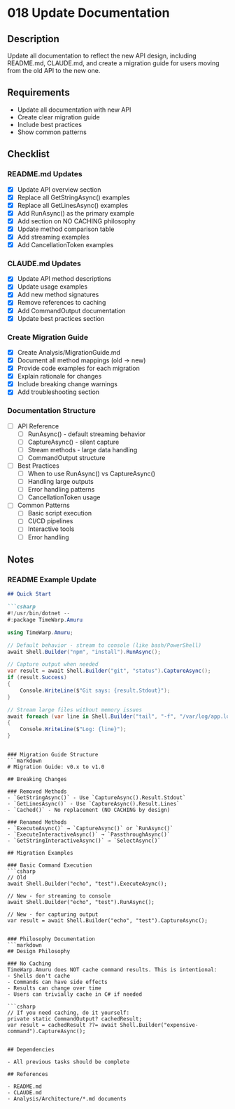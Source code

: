 # 018 Update Documentation

## Description

Update all documentation to reflect the new API design, including README.md, CLAUDE.md, and create a migration guide for users moving from the old API to the new one.

## Requirements

- Update all documentation with new API
- Create clear migration guide
- Include best practices
- Show common patterns

## Checklist

### README.md Updates
- [x] Update API overview section
- [x] Replace all GetStringAsync() examples
- [x] Replace all GetLinesAsync() examples
- [x] Add RunAsync() as the primary example
- [x] Add section on NO CACHING philosophy
- [x] Update method comparison table
- [x] Add streaming examples
- [x] Add CancellationToken examples

### CLAUDE.md Updates
- [x] Update API method descriptions
- [x] Update usage examples
- [x] Add new method signatures
- [x] Remove references to caching
- [x] Add CommandOutput documentation
- [x] Update best practices section

### Create Migration Guide
- [x] Create Analysis/MigrationGuide.md
- [x] Document all method mappings (old → new)
- [x] Provide code examples for each migration
- [x] Explain rationale for changes
- [x] Include breaking change warnings
- [x] Add troubleshooting section

### Documentation Structure
- [ ] API Reference
  - [ ] RunAsync() - default streaming behavior
  - [ ] CaptureAsync() - silent capture
  - [ ] Stream methods - large data handling
  - [ ] CommandOutput structure
  
- [ ] Best Practices
  - [ ] When to use RunAsync() vs CaptureAsync()
  - [ ] Handling large outputs
  - [ ] Error handling patterns
  - [ ] CancellationToken usage
  
- [ ] Common Patterns
  - [ ] Basic script execution
  - [ ] CI/CD pipelines
  - [ ] Interactive tools
  - [ ] Error handling

## Notes

### README Example Update
```markdown
## Quick Start

```csharp
#!/usr/bin/dotnet --
#:package TimeWarp.Amuru

using TimeWarp.Amuru;

// Default behavior - stream to console (like bash/PowerShell)
await Shell.Builder("npm", "install").RunAsync();

// Capture output when needed
var result = await Shell.Builder("git", "status").CaptureAsync();
if (result.Success)
{
    Console.WriteLine($"Git says: {result.Stdout}");
}

// Stream large files without memory issues
await foreach (var line in Shell.Builder("tail", "-f", "/var/log/app.log").StreamStdoutAsync())
{
    Console.WriteLine($"Log: {line}");
}
```
```

### Migration Guide Structure
```markdown
# Migration Guide: v0.x to v1.0

## Breaking Changes

### Removed Methods
- `GetStringAsync()` - Use `CaptureAsync().Result.Stdout`
- `GetLinesAsync()` - Use `CaptureAsync().Result.Lines`
- `Cached()` - No replacement (NO CACHING by design)

### Renamed Methods
- `ExecuteAsync()` → `CaptureAsync()` or `RunAsync()`
- `ExecuteInteractiveAsync()` → `PassthroughAsync()`
- `GetStringInteractiveAsync()` → `SelectAsync()`

## Migration Examples

### Basic Command Execution
```csharp
// Old
await Shell.Builder("echo", "test").ExecuteAsync();

// New - for streaming to console
await Shell.Builder("echo", "test").RunAsync();

// New - for capturing output
var result = await Shell.Builder("echo", "test").CaptureAsync();
```
```

### Philosophy Documentation
```markdown
## Design Philosophy

### No Caching
TimeWarp.Amuru does NOT cache command results. This is intentional:
- Shells don't cache
- Commands can have side effects
- Results can change over time
- Users can trivially cache in C# if needed

```csharp
// If you need caching, do it yourself:
private static CommandOutput? cachedResult;
var result = cachedResult ??= await Shell.Builder("expensive-command").CaptureAsync();
```
```

## Dependencies

- All previous tasks should be complete

## References

- README.md
- CLAUDE.md
- Analysis/Architecture/*.md documents